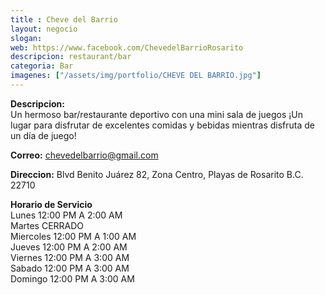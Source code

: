 ```yaml
---
title : Cheve del Barrio
layout: negocio
slogan: 
web: https://www.facebook.com/ChevedelBarrioRosarito
descripcion: restaurant/bar
categoria: Bar
imagenes: ["/assets/img/portfolio/CHEVE DEL BARRIO.jpg"]
---
```


**Descripcion:**
<br>
Un hermoso bar/restaurante deportivo con una mini sala de juegos
¡Un lugar para disfrutar de excelentes comidas y bebidas mientras disfruta de un día de juego!

**Correo:**
<chevedelbarrio@gmail.com>

**Direccion:** Blvd Benito Juárez 82, Zona Centro, Playas de Rosarito B.C. 22710

**Horario de Servicio**
<br>
Lunes 12:00 PM A 2:00 AM
<br>
Martes CERRADO
<br>
Miercoles 12:00 PM A 1:00 AM 
<br>
Jueves 12:00 PM A 2:00 AM
<br>
Viernes 12:00 PM A 3:00 AM 
<br>
Sabado 12:00 PM A 3:00 AM
<br>
Domingo 12:00 PM A 3:00 AM

